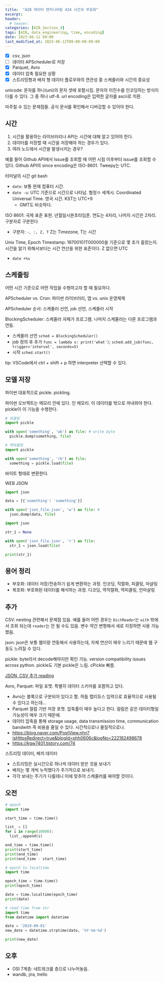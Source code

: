 ```yaml
---
title:  "AIB 데이터 엔지니어링 434 시간과 부호화"
excerpt:
header:
  # teaser:
categories: [AIB_Section_4]
tags: [AIB, data_engineering, time, encoding]
date: 2023-06-12 09:00
last_modified_at: 2023-06-12T09:00:00-09:00
---
```


- [x] csv, json
- [ ] 데이터 APScheduler로 저장
- [x] Parquet, Avro
- [x] 데이터 압축 필요한 상황
- [x] 스트리밍형과 배치 형 데이터 플로우와의 연관성 중 스케줄러와 시간의 중요성

unicode: 문자를 하나(uni)의 문자 셋에 포함시킴. 문자의 이진수를 인코딩하는 방식이 다를 수 있다. 그 중 하나 utf-8. url encoding은 입력한 글자를 ascii로 치환.

마주칠 수 있는 문제점들. 공식 문서를 확인해서 디버깅할 수 있어야 한다.

## 시간
1. 시간을 활용하는 라이브러리나 API는 시간에 대해 알고 있어야 한다.
2. 데이터를 저장할 때 시간을 저장해야 하는 경우가 있다.
3. 여러 노드에서 시간을 발생시키는 경우?

예를 들어 Github API에서 Issue를 조회할 때 어떤 시점 이후부터 issue를 조회할 수 있다. Github API의 since encoding은 ISO-8601. Tweepy는 UTC.

터미널의 시간 git bash
- `date`: 보통 현재 컴퓨터 시간.
- `date -u`: UTC 기준으로 시간으로 나타남. 협정ㅇ 세계시. Coordinated Universal Time. 영국 시간. KST는 UTC+9
  - GMT도 비슷하다.

ISO 8601: 국제 표준 표현. 년월일시분초타임존. 연도는 4자리, 나머지 시간은 2자리. 구분자로 구분한다
  - 구분자: `-, :, Z, T` Z는 Timezone, T는 시간

Unix Time, Epoch Timestamp: 19700101T000000을 기준으로 몇 초가 흘렀는지. 시간을 알기 위해서보다는 시간 연산을 위한 표준이다. Z 없으면 UTC
  - `date +%s`

## 스케줄링
어떤 시간 기준으로 어떤 작업을 수행하고자 할 때 필요하다.

APScheduler vs. Cron: 파이썬 라이브러리, 앱 vs. unix 운영체제

APScheduler 순서: 스케줄러 선언, job 선언, 스케줄러 시작

BlockingScheduler: 스케줄러 자체가 프로그램. 나머지 스케줄러는 다른 프로그램과 연동.
- 스케줄러 선언 `sched = BlockingScheduler()`
- job 정의 후 추가 `func = lambda x: print('what')`; `sched.add_job(func, trigger='interval', seconds=5)`
- 시작 `sched.start()`

tip: VSCode에서 ctrl + shift + p 하면 interpreter 선택할 수 있다.

## 모델 저장
파이썬 대표적으로 pickle. pickling.

파이썬 오브젝트는 메모리 안에 있다. 인 메모리. 이 데이터를 밖으로 꺼내와야 한다. pickle이 이 기능을 수행한다.
```python
# 피클링
import pickle

with open('something', 'wb') as file: # write byte
  pickle.dump(something, file)
```
```python
# 역피클링
import pickle

with open('something', 'rb') as file:
  something = pickle.load(file)
```

바이트 형태로 변환한다.

WEB JSON
```python
import json

data = [{'something': 'something'}]

with open('json_file.json', 'w') as file: # 
  json.dump(data, file)
```
```python
import json

str_1 = None

with open('json_file.json', 'r') as file:
  str_1 = json.load(file)

print(str_1)
```

## 용어 정리
- 부호화: 데이터 저장/전송하기 쉽게 변환하는 과정. 인코딩, 직렬화, 피클링, 마샬링
- 복호화: 부호화된 데이터를 해석하는 과정. 디코딩, 역직렬화, 역피클링, 언마샬링

## 추가

CSV: nesting 관련해서 문제점 있음. 예를 들어 어떤 경우는 `DictReader`는 `with` 밖에서 조회 되는데 `reader`는 안 될 수도 있음. 변수 약간 변형해서 새로 지정하면 사용 가능했음.

json: json은 보통 웹이랑 연동해서 사용하는데, 자체 연산이 매우 느리기 때문에 웹 구동도 느려질 수 있다.

pickle: byte라서 decode해야지만 확인 가능. version compatibility issues across python. pickle도 기본 pickle은 느림. cPickle 빠름.

[JSON, CSV 추가 reading](https://kgw7401.tistory.com/74)

Avro, Parquet: 파일 포맷. 특별히 데이터 스키마를 포함하고 있다.
- Avro는 블록으로 구분되어 있다고 함. 하둡 맵리듀스 입력으로 효율적으로 사용될 수 있다고 하는데...
- Parquet 컬럼 기반 저장 포맷. 압축률이 매우 높다고 한다. 컬럼은 같은 데이터형일 가능성이 매우 크기 때문에.
- 데이터 압축을 통해 storage usage, data transmission time, communication bandwith 즉 비용을 줄일 수 있다. 시간적으로나 물질적으로나.
- https://blog.naver.com/PostView.nhn?isHttpsRedirect=true&blogId=phh0606c&logNo=222182498678
- https://kgw7401.tistory.com/74

스트리밍 데이터, 배치 데이터
- 스트리밍은 실시간으로 하나씩 데이터 받은 것을 보내기
- 배치는 몇 개씩 누적했다가 주기적으로 보내기.
- 각각 보내는 주기가 다를테니 이에 맞추어 스케줄러를 짜야할 것이다.


## 오전
```python
# epoch
import time

start_time = time.time()

list_ = []
for i in range(10000):
  list_.append(i)

end_time = time.time()
print(start_time)
print(end_time)
print(end_time - start_time)
```
```python
# epoch to localtime
import time

epoch_time = time.time()
print(epoch_time)

date = time.localtime(epoch_time)
print(date)
```
```python
# read time from str
import time
from datetime import datetime

date = '2019-09-01'
new_date = datetime.strptime(date, '%Y-%m-%d')

print(new_date)
```

## 오후
- OSI 7계층: 네트워크를 층으로 나누어놓음.
- wandb, jira, trello